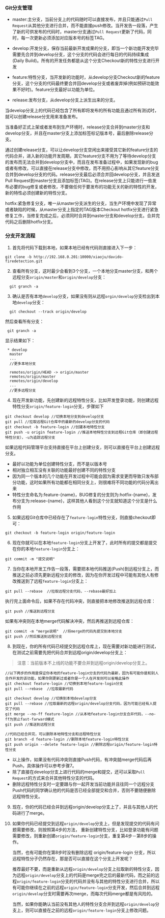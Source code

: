 ### Git分支管理

- master:主分支，当前分支上的代码随时可以直接发布，并且只能通过`Pull Request`从其他分支进行合并，而不能直接push修改。当开发告一段落，产生了新的可供发布的代码时，master分支通过`Pull Request`更新了代码，同时，每一次更新必须添加对应版本号的标签TAG。

- develop:开发分支，保存当前最新开发成果的分支，即当一个新功能开发完毕需要先合并到develop分支，这个分支的代码会进行每日的代码持续集成(Daily Build)。所有的开发任务都是从这个分支Checkout新的特性分支进行开发

- feature:特性分支，当开发新的功能时，从develop分支Checkout新的feature分支，这个分支的代码最终要合并回develop分支或者废弃掉(例如预研功能效果不好时)。feature分支最好以功能为单位。

- release:发布分支，从develop分支上派生出来的分支。

当develop分支上的代码已经包含了所有即将发布的所有功能且通过所有测试时，就可以创建release分支用来准备发布。

当准备好正式上架或者发布到生产环境时，release分支合并到master分支和develop分支，并且在master分支上添加标签标记版本号，最后删除release分支。

通过创建release分支，可以让develop分支空闲出来接受其它新的feature分支的代码合并，进入新的功能开发周期，其它feature分支不用为了等待develop分支的发布而无法合并到develop分支中，而且在发布准备过程中，如果发现新的bug或者有修改，可以直接在release分支中修改，而不用担心影响从其它feature分支合并到develop分支的代码。release分支最后必须合并回develop分支，并且发送Pull Request到master分支且添加标签(TAG)。在release分支上只能进行一些发布必要的bug修复或者修改，不要做任何于要发布的功能无关的新的特性的开发，新的特性必须创建新的特性分支。

hotfix:紧急修复分支，唯一从master分支派生的分支，当生产环境中发现了异常或者缺陷的时候，从master分支上指定的TAG版本Checkout hotfix分支进行紧急修复工作，当修复完成之后，必须同时合并到master分支和develop分支。合并完代码之后删除hotfix分支。

### 分支开发流程
1. 首先将代码下载到本地，如果本地已经有代码则直接进入下一步：
```shell
git clone -b http://192.168.0.201:10000/xiaoju/davido-firedetection.git
```
2. 查看所有分支，这时最少会看到3个分支，一个本地分支master分支，和两个远程分支`origin/master`和`origin/develop`分支：
```shell
  git granch -a
```
3. 确认是否有本地`develop`分支，如果没有则从远程`orgin/develop`分支检出到本地`develop`分支：
```shell
  git checkout --track origin/develop
```
然后查看所有分支：
```shell
 git granch -a
```
显示结果如下：
```shell
 * develop
  master
  ...
  //更多本地分支
  
  remotes/origin/HEAD -> origin/master
  remotes/origin/master
  remotes/origin/develop
  ...
  //更多远程分支
```

4. 现在开发新功能，先创建新的远程特性分支，比如开发登录功能，则创建远程特性分支`origin/feature-login`分支，步骤如下
```shell
git checkout develop //切换本地分支到develop分支
git pull //拉取远程Git仓库中的最新的develop分支的代码
git checkout -b feature-login //创建本地特性分支
git push -u origin feature-login //推送本地特性分支到远程Git仓库（即创建远程特性分支），-u为追踪远程分支
```
如果远程代码管理平台支持直接在平台上创建分支，则可以直接在平台上创建远程分支。
 - 最好以功能为单位创建特性分支，而不是以版本号
 - 相对独立相互没有关联的功能最好创建不同的特性分支
 - 因为同一个版本的几个功能在开发过程中可能会因为需求变更而导致只发布部分功能，这时如果所有功能都在相同分支上，则很难将不同功能的代码分离出来
 - 特性分支命名为:feature-{name}，BUG修复的分支则为:hotfix-{name}，发布分支为:release-{name}，这样其他人看到这个分支就知道这个分支是什么作用

5. 如果远程Git仓库中已经存在了`feature-login`特性分支，则直接checkout即可：
```shell
git checkout -b feature-login origin/feature-login
```
6. 现在你就可以在本地`feature-login`分支上开发了，此时所有的提交都是提交在你的本地`feature-login`分支上： 
```shell
git commit -m "提交说明"
```
7. 当你在本地开发工作告一段落，需要把本地代码推送(Push)到远程分支上，而推送之前必须先更新远程分支的修改，因为在你开发过程中可能有其他人有修改推送到了远程`feature-login`分支上：
  ```shell
  git pull --rebase  //拉取远程分支代码，--rebase最好加上
  ```
  执行完上面命令后，如果不存在代码冲突，则直接把本地修改推送到远程仓库：
  ```shell
  git push //推送到远程分支
  ```
  如果有冲突则在本地merge代码解决冲突，然后再推送到远程仓库：
  ```shell
  git commit -m "merge说明"  //将merge的代码先提交到本地分支
  git push //然后推送到远程分支
  ```
8. 到现在，你的所有代码已经提交到远程仓库上，现在需要对新功能进行测试，在测试之前需要先把代码合并到远程origin/develop分支上：
> 注意：当前版本不上线的功能不要合并到远程origin/develop分支上。
```shell
//以下两步的作用是保证你本地的feature-login分支的代码为最新，因为有可能你是和别人合作开发的该功能，如果你刚更新过或者你是一个人在开发则可以省略此操作
git checkout feature-login //切换到本地feature-login分支
git pull --rebase  //拉取最新代码

git checkout develop //切换到本地develop分支
git pull --rebase //拉取最新的远程origin/develop分支代码，因为可能已经有人提交了代码
git merge --no-ff feature-login //从本地feature-login分支合并代码，--no-ff为禁止fast-farward模式
git push //推送到远程分支

//代码已经合并完，可以删除本地特性分支和远程特性分支
git branch -d feature-login //删除本地feature-login特性分支
git push origin --delete feature-login //删除远程origin/feature-login特性分支
```
   - 以上操作，如果没有代码冲突则直接Push代码，有冲突就merge代码后再Push，具体操作可以参考步骤7。
   - 除了直接在develop分支上进行代码的merge和提交，还可以采取`Pull Request`的方式来合并其他特性分支的代码。
   - 删除远程特性分支时一定要跟与你一起开发当前功能并且往同一个远程分支Push代码的同学确认他的代码是否已经全部提交和合并，否则不要随便删除远程特性分支。
9. 现在，你的代码已经合并到远程origin/develop分支上了，并且与其他人的代码进行了merge。
10. 如果你代码已经提交到远程`origin/develop`分支上，但是发现提交的代码有问题需要修改，则按照第4步的方法， 重新创建特性分支，比如登录功能有问题需要修改，则重新创建`origin/feature-login`分支，重复第4步－第8步的操作。

    当然，也有可能你在第8步时没有删除远程 origin/feature-login  分支，所以远程特性分子仍然存在，那是否可以直接在这个分支上开发呢？

    推荐最好不要，而是重新从远程`origin/develop`分支上拉取新的特性分支，因为远程`origin/develop`分支上的代码是merge完之后的最新代码，而之前的远程`origin/feature-login`分支的代码并没有与其他的特性分支进行合并，所以有可能你继续在之前的远程`origin/feature-login`分支开发，然后合并到远程`origin/develop`分支时需要再次merge，而每次代码merge都是有风险的。

    当然，如果你能确认当前没有其他人的特性分支合并到远程`origin/develop`分支上，则可以直接在之前的远程`origin/feature-login`分支上修改问题。